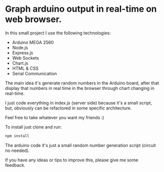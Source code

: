 ﻿# Graph arduino output in real-time on web browser.
In this small project I use the following technologies:
* Arduino MEGA 2560
* Node.js
* Express.js
* Web Sockets
* Chart.js
* HTML & CSS
* Serial Communication
  
The main idea it's generate random numbers in the Arduino board, after that display that numbers in real time in the browser through chart changing in real-time.

I just code everything in index.js (server side) because it's a small script, but, obviously can be refactored in some specific architecture.

Feel free to take whatever you want my friends :) 

To install just clone and run:<br>
```javascript
npm install
```

The arduino code it's just a small random number generation script (circuit no needed).

If you have any ideas or tips to improve this, please give me some feedback.
